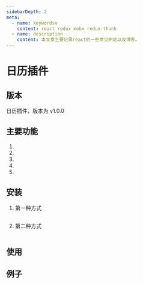 ```yaml
---
sidebarDepth: 2
meta:
  - name: keywordsv
    content: react redux mobx redux-thunk
  - name: description
    content: 本文章主要记录react的一些常见网站以及博客。
---
```


# 日历插件


## 版本

日历插件，版本为 <Badge>v1.0.0</Badge>

## 主要功能

1. 
2. 
3. 
4. 
5. 

## 安装

1. 第一种方式

```

```
2. 第二种方式

``` 

```

## 使用




## 例子



